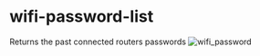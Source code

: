 # wifi-password-list
Returns the past connected routers passwords
![wifi_password](https://user-images.githubusercontent.com/90259554/200220916-54c7845f-7fe3-4a14-8b35-9ade0b653b9f.jpg)
